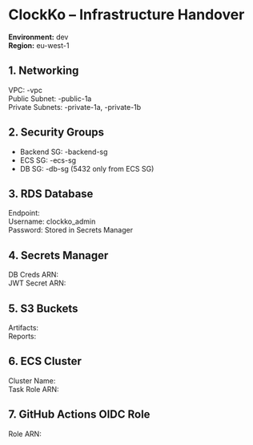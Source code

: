 # ClockKo – Infrastructure Handover

**Environment:** dev  
**Region:** eu-west-1  

## 1. Networking

VPC: -vpc  
Public Subnet: -public-1a  
Private Subnets: -private-1a, -private-1b

## 2. Security Groups

- Backend SG: -backend-sg  
- ECS SG: -ecs-sg  
- DB SG: -db-sg (5432 only from ECS SG)

## 3. RDS Database

Endpoint:   
Username: clockko_admin  
Password: Stored in Secrets Manager

## 4. Secrets Manager

DB Creds ARN:   
JWT Secret ARN: 

## 5. S3 Buckets

Artifacts:   
Reports: 

## 6. ECS Cluster

Cluster Name:   
Task Role ARN:   

## 7. GitHub Actions OIDC Role

Role ARN:   
